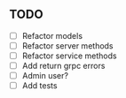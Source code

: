 ## TODO

 - [ ] Refactor models
 - [ ] Refactor server methods
 - [ ] Refactor service methods
 - [ ] Add return grpc errors
 - [ ] Admin user?
 - [ ] Add tests
